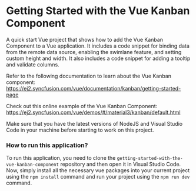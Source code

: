# Getting Started with the Vue Kanban Component
A quick start Vue project that shows how to add the Vue Kanban Component to a Vue application. It includes a code snippet for binding data from the remote data source, enabling the swimlane feature, and setting custom height and width. It also includes a code snippet for adding a tooltip and validate columns.
 
Refer to the following documentation to learn about the Vue Kanban component: 
https://ej2.syncfusion.com/vue/documentation/kanban/getting-started-page

Check out this online example of the Vue Kanban Component:
https://ej2.syncfusion.com/vue/demos/#/material3/kanban/default.html

Make sure that you have the latest versions of NodeJS and Visual Studio Code in your machine before starting to work on this project.

### How to run this application?

To run this application, you need to clone the `getting-started-with-the-vue-kanban-component` repository and then open it in Visual Studio Code. Now, simply install all the necessary vue packages into your current project using the `npm install` command and run your project using the `npm run dev` command.
